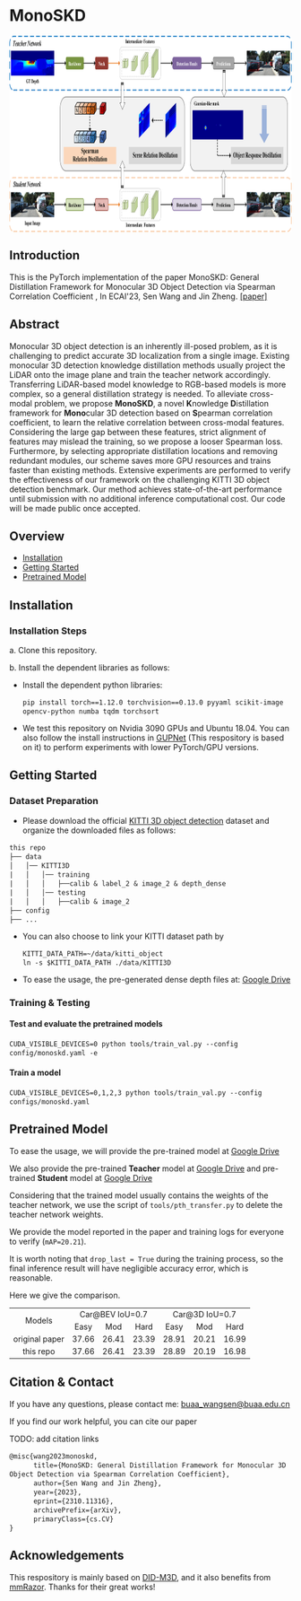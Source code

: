 # MonoSKD

<p align="center"> <img src='img/MonoSKD.png' align="center" height="350px"> </p>

## Introduction

This is the PyTorch implementation of the paper MonoSKD: General Distillation Framework for Monocular 3D Object Detection via Spearman Correlation Coefficient
, In ECAI'23, Sen Wang and Jin Zheng.
[[paper]](https://arxiv.org/abs/2310.11316)

## Abstract

Monocular 3D object detection is an inherently ill-posed problem, as it is challenging to predict accurate 3D localization from a single image. Existing monocular 3D detection knowledge distillation methods usually project the LiDAR onto the image plane and train the teacher network accordingly. Transferring LiDAR-based model knowledge to RGB-based models is more complex, so a general distillation strategy is needed. To alleviate cross-modal problem, we propose **MonoSKD**, a novel **K**nowledge **D**istillation framework for **Mono**cular 3D detection based on **S**pearman correlation coefficient, to learn the relative correlation between cross-modal features. Considering the large gap between these features, strict alignment of features may mislead the training, so we propose a looser Spearman loss. Furthermore, by selecting appropriate distillation locations and removing redundant modules, our scheme saves more GPU resources and trains faster than existing methods. Extensive experiments are performed to verify the effectiveness of our framework on the challenging KITTI 3D object detection benchmark. Our method achieves state-of-the-art performance until submission with no additional inference computational cost. Our code will be made public once accepted.

## Overview

- [Installation](#installation)
- [Getting Started](#getting-started)
- [Pretrained Model](#pretrained-model)

## Installation

### Installation Steps

a. Clone this repository.

b. Install the dependent libraries as follows:

* Install the dependent python libraries: 
  
  ```shell
  pip install torch==1.12.0 torchvision==0.13.0 pyyaml scikit-image opencv-python numba tqdm torchsort
  ```

* We test this repository on Nvidia 3090 GPUs and Ubuntu 18.04. You can also follow the install instructions in [GUPNet](https://github.com/SuperMHP/GUPNet) (This respository is based on it) to perform experiments with lower PyTorch/GPU versions.

## Getting Started

### Dataset Preparation

* Please download the official [KITTI 3D object detection](http://www.cvlibs.net/datasets/kitti/eval_object.php?obj_benchmark=3d) dataset and organize the downloaded files as follows:

```
this repo
├── data
│   │── KITTI3D
|   │   │── training
|   │   │   ├──calib & label_2 & image_2 & depth_dense
|   │   │── testing
|   │   │   ├──calib & image_2
├── config
├── ...
```

* You can also choose to link your KITTI dataset path by
  
  ```
  KITTI_DATA_PATH=~/data/kitti_object
  ln -s $KITTI_DATA_PATH ./data/KITTI3D
  ```

* To ease the usage,  the pre-generated dense depth files at: [Google Drive](https://drive.google.com/file/d/1mlHtG8ZXLfjm0lSpUOXHulGF9fsthRtM/view?usp=sharing) 

### Training & Testing

#### Test and evaluate the pretrained models

```shell
CUDA_VISIBLE_DEVICES=0 python tools/train_val.py --config config/monoskd.yaml -e   
```

#### Train a model

```shell
CUDA_VISIBLE_DEVICES=0,1,2,3 python tools/train_val.py --config configs/monoskd.yaml
```

## Pretrained Model

To ease the usage, we will provide the pre-trained model at [Google Drive](https://drive.google.com/file/d/1gy6sviLT9yLOLYNs7dzYjWrj02s0-u8O/view?usp=sharing) 

We also provide the pre-trained **Teacher** model at [Google Drive](https://drive.google.com/file/d/1RYw2DmPWgvF314yaHM5QU4_1FQv8djZi/view?usp=sharing) 
and pre-trained **Student** model at [Google Drive](https://drive.google.com/file/d/1VKiG1mPIHlJvZUHjniemZILLR0CMy_7a/view?usp=sharing)

Considering that the trained model usually contains the weights of the teacher network, we use the script of `tools/pth_transfer.py` to delete the teacher network weights.

We provide the model reported in the paper and training logs for everyone to verify (`mAP=20.21`).

It is worth noting that `drop_last = True` during the training process, so the final inference result will have negligible accuracy error, which is reasonable.

Here we give the comparison.

<table align="center">
    <tr>
        <td rowspan="2",div align="center">Models</td>
        <td colspan="3",div align="center">Car@BEV IoU=0.7</td>    
        <td colspan="3",div align="center">Car@3D IoU=0.7</td>  
    </tr>
    <tr>
        <td div align="center">Easy</td> 
        <td div align="center">Mod</td> 
        <td div align="center">Hard</td> 
        <td div align="center">Easy</td> 
        <td div align="center">Mod</td> 
        <td div align="center">Hard</td>  
    </tr>
    <tr>
        <td div align="center">original paper</td>
        <td div align="center">37.66</td> 
        <td div align="center">26.41</td> 
        <td div align="center">23.39</td> 
        <td div align="center">28.91</td> 
        <td div align="center">20.21</td> 
        <td div align="center">16.99</td> 
    </tr>    
    <tr>
        <td div align="center">this repo</td>
        <td div align="center">37.66</td> 
        <td div align="center">26.41</td> 
        <td div align="center">23.39</td> 
        <td div align="center">28.89</td> 
        <td div align="center">20.19</td> 
        <td div align="center">16.98</td> 
    </tr>
</table>

## Citation & Contact

If you have any questions, please contact me: buaa_wangsen@buaa.edu.cn

If you find our work helpful, you can cite our paper

TODO: add citation links
<!-- ```
@inproceedings{peng2022did,
  title={DID-M3D: Decoupling Instance Depth for Monocular 3D Object Detection},
  author={Peng, Liang and Wu, Xiaopei and Yang, Zheng and Liu, Haifeng and Cai, Deng},
  booktitle={European Conference on Computer Vision},
  year={2023}
}
``` -->
```
@misc{wang2023monoskd,
      title={MonoSKD: General Distillation Framework for Monocular 3D Object Detection via Spearman Correlation Coefficient}, 
      author={Sen Wang and Jin Zheng},
      year={2023},
      eprint={2310.11316},
      archivePrefix={arXiv},
      primaryClass={cs.CV}
}
```

## Acknowledgements

This respository is mainly based on [DID-M3D](https://github.com/SPengLiang/DID-M3D), and it also benefits from [mmRazor](https://github.com/open-mmlab/mmrazor). Thanks for their great works!
